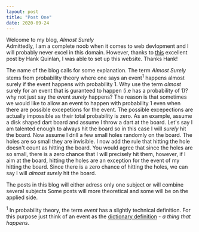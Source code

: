 ```yaml
---
layout: post
title: "Post One"
date: 2020-09-24
---
```


Welcome to my blog, *Almost Surely* <br />
Admittedly, I am a complete noob when it comes to web devlopment and I will probably never excel in this domain. However, thanks to <a href="http://jmcglone.com/guides/github-pages/#css">this</a> excellent post by Hank Quinlan, I was able to set up this website. Thanks Hank!

The name of the blog calls for some explanation. The term *Almost Surely* stems from probability theory where one says an event<sup>1</sup> happens almost surely if the event happens with probability 1. Why use the term *almost* surely for an event that is guranteed to happen (i.e has a probability of 1)? why not just say the event *surely* happens? The reason is that sometimes we would like to allow an event to happen with probability 1 even when there are possible excepetions for the event. The possible excepections are actually impossible as their total probability is zero. As an example, assume a disk shaped dart board and assume I throw a dart at the board. Let's say I am talented enough to always hit the board so in this case I will *surely* hit the board. Now assume I drill a few small holes randomly on the board. The holes are so small they are invisible. I now add the rule that hitting the hole doesn't count as hitting the board. You would agree that since the holes are so small, there is a zero chance that I will precisely hit them, however, if I aim at the board, hitting the holes are an exception for the event of my hitting the board. Since there is a zero chance of hitting the holes, we can say I will *almost surely* hit the board.


The posts in this blog will either adress only one subject or will combine several subjects
Some posts will more theoretical and some will be on the applied side.

<sup>1</sup> In probability theory, the term *event* has a slightly technical definition. For this purpose just think of an event as the <a href="https://dictionary.cambridge.org/dictionary/english/event"> dictionary definition</a> - *a thing that happens*. 
